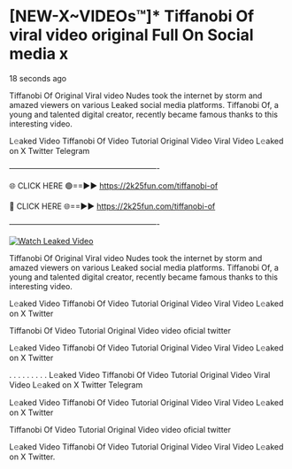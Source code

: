 # [NEW-X~VIDEOs™]* Tiffanobi Of viral video original Full On Social media x

18 seconds ago

Tiffanobi Of Original Viral video Nudes took the internet by storm and amazed viewers on various Leaked social media platforms. Tiffanobi Of, a young and talented digital creator, recently became famous thanks to this interesting video.

L𝚎aked Video Tiffanobi Of Video Tutorial Original Video Viral Video L𝚎aked on X Twitter Telegram

———————————————————-

🌐 CLICK HERE 🟢==►► https://2k25fun.com/tiffanobi-of

🔴 CLICK HERE 🌐==►► https://2k25fun.com/tiffanobi-of

———————————————————-

[![Watch Leaked Video](https://miro.medium.com/v2/resize:fit:828/format:webp/1*cilzJN44JGOrTw9NJCrNHA.gif "Watch Leaked Video")](https://2k25fun.com/tiffanobi-of)

Tiffanobi Of Original Viral video Nudes took the internet by storm and amazed viewers on various Leaked social media platforms. Tiffanobi Of, a young and talented digital creator, recently became famous thanks to this interesting video.

L𝚎aked Video Tiffanobi Of Video Tutorial Original Video Viral Video L𝚎aked on X Twitter

Tiffanobi Of Video Tutorial Original Video video oficial twitter

L𝚎aked Video Tiffanobi Of Video Tutorial Original Video Viral Video L𝚎aked on X Twitter

. . . . . . . . . L𝚎aked Video Tiffanobi Of Video Tutorial Original Video Viral Video L𝚎aked on X Twitter Telegram

L𝚎aked Video Tiffanobi Of Video Tutorial Original Video Viral Video L𝚎aked on X Twitter

Tiffanobi Of Video Tutorial Original Video video oficial twitter

L𝚎aked Video Tiffanobi Of Video Tutorial Original Video Viral Video L𝚎aked on X Twitter.